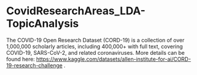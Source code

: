 # CovidResearchAreas_LDA-TopicAnalysis
The COVID-19 Open Research Dataset (CORD-19) is a collection of over 1,000,000 scholarly articles, including 400,000+ with full text, covering COVID-19, SARS-CoV-2, and related coronaviruses. More details can be found here: https://www.kaggle.com/datasets/allen-institute-for-ai/CORD-19-research-challenge . 

